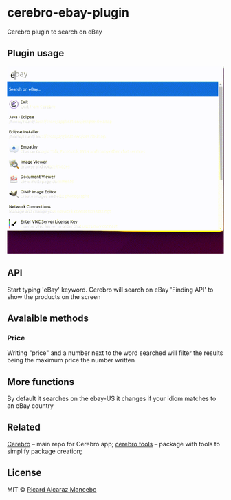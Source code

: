 # cerebro-ebay-plugin
Cerebro plugin to search on eBay
## Plugin usage
![alt text](https://github.com/ricard-alcaraz/cerebro-ebay-plugin/blob/master/ebay-plugin.gif)
## API
Start typing 'eBay' keyword. Cerebro will search on eBay 'Finding API' to show the products on the screen

## Avalaible methods
### Price
Writing "price" and a number next to the word searched will filter the results being the maximum price the number written 

## More functions
By default it searches on the ebay-US it changes if your idiom matches to an eBay country
## Related
[Cerebro](https://github.com/KELiON/cerebro) – main repo for Cerebro app;
[cerebro tools](https://github.com/KELiON/cerebro-tools) – package with tools to simplify package creation;

## License
MIT © [Ricard Alcaraz Mancebo](https://github.com/ricard-alcaraz)

